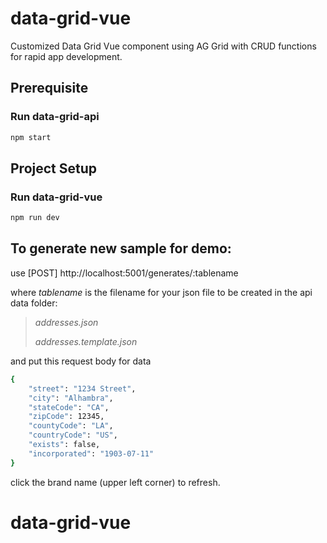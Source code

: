 # data-grid-vue

Customized Data Grid Vue component using AG Grid with CRUD functions for rapid app development.

## Prerequisite

### Run data-grid-api

```sh
npm start
```

## Project Setup

### Run data-grid-vue

```sh
npm run dev
```

## To generate new sample for demo:

use [POST] http://localhost:5001/generates/:tablename

where _tablename_ is the filename for your json file to be created in the api data folder:

> _addresses.json_
>
> _addresses.template.json_

and put this request body for data

```sh
{
    "street": "1234 Street",
    "city": "Alhambra",
    "stateCode": "CA",
    "zipCode": 12345,
    "countyCode": "LA",
    "countryCode": "US",
    "exists": false,
    "incorporated": "1903-07-11"
}
```

click the brand name (upper left corner) to refresh.

# data-grid-vue
